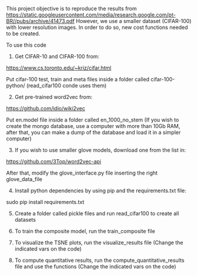 This project objective is to reproduce the results from
https://static.googleusercontent.com/media/research.google.com/pt-BR//pubs/archive/41473.pdf
However, we use a smaller dataset (CIFAR-100) with lower resolution images.
In order to do so, new cost functions needed to be created.

To use this code

1) Get CIFAR-10 and CIFAR-100 from:

https://www.cs.toronto.edu/~kriz/cifar.html

Put cifar-100 test, train and meta files inside a folder called cifar-100-python/
(read_cifar100 conde uses them)

2) Get pre-trained word2vec from:

https://github.com/idio/wiki2vec

Put en.model file inside a folder called en_1000_no_stem
(If you wish to create the mongo database, use a computer with more than 10Gb RAM, after that, you can
make a dump of the database and load it in a simpler computer) 

3) If you wish to use smaller glove models, download one from the list in:

https://github.com/3Top/word2vec-api

After that, modify the glove_interface.py file inserting the right glove_data_file

4) Install python dependencies by using pip and the requirements.txt file:

sudo pip install requirements.txt

5) Create a folder called pickle files and run read_cifar100 to create all datasets

6) To train the composite model, run the train_composite file

7) To visualize the TSNE plots, run the visualize_results file (Change the indicated vars on the code)

8) To compute quantitative results, run the compute_quantitative_results file and use the functions
(Change the indicated vars on the code)